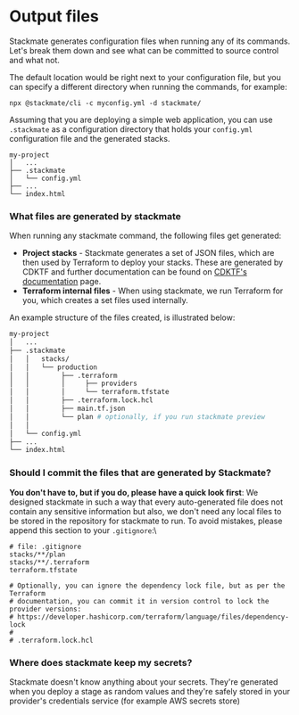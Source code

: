 # Output files

Stackmate generates configuration files when running any of its commands. Let's break them down and see what can be committed to source control and what not.

The default location would be right next to your configuration file, but you can specify a different directory when running the commands, for example:

```
npx @stackmate/cli -c myconfig.yml -d stackmate/
```

Assuming that you are deploying a simple web application, you can use `.stackmate` as a configuration directory that holds your `config.yml` configuration file and the generated stacks.

```
my-project
│   ...
├── .stackmate
│   └── config.yml
├── ...
└── index.html
```

### What files are generated by stackmate

When running any stackmate command, the following files get generated:

* **Project stacks** - Stackmate generates a set of JSON files, which are then used by Terraform to deploy your stacks. These are generated by CDKTF and further documentation can be found on [CDKTF's documentation](https://learn.hashicorp.com/tutorials/terraform/cdktf#how-it-works) page.
* **Terraform internal files** - When using stackmate, we run Terraform for you, which creates a set files used internally.

An example structure of the files created, is illustrated below:

```bash
my-project
│   ...
├── .stackmate
│   │   stacks/
│   │   └── production
│   │        ├── .terraform
│   │        │     ├── providers
│   │        │     └── terraform.tfstate
│   │        ├── .terraform.lock.hcl
│   │        ├── main.tf.json
│   │        └── plan # optionally, if you run stackmate preview
│   │         
│   └── config.yml
├── ...
└── index.html
```

### Should I commit the files that are generated by Stackmate?

**You don't have to, but if you do, please have a quick look first**: We designed stackmate in such a way that every auto-generated file does not contain any sensitive information but also, we don't need any local files to be stored in the repository for stackmate to run. To avoid mistakes, please append this section to your `.gitignore`:\


```gitignore
# file: .gitignore
stacks/**/plan
stacks/**/.terraform
terraform.tfstate

# Optionally, you can ignore the dependency lock file, but as per the Terraform
# documentation, you can commit it in version control to lock the provider versions:
# https://developer.hashicorp.com/terraform/language/files/dependency-lock
#
# .terraform.lock.hcl
```

### Where does stackmate keep my secrets?

Stackmate doesn't know anything about your secrets. They're generated when you deploy a stage as random values and they're safely stored in your provider's credentials service (for example AWS secrets store)
